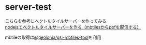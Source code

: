 # server-test

こちらを参考にベクトルタイルサーバーを作ってみる  
[nodejsでベクトルタイルサーバーを作る（mbtilesからpbfを配信する）](https://qiita.com/T-ubu/items/545d9f995ef7496a2ec4)

mbtileの取得は[@geolonia/gsi-mbtiles-tool](https://github.com/geolonia/gsi-mbtiles-tool)を利用